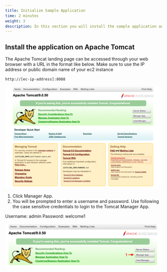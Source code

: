 ```yaml
---
title: Initialize Sample Application
time: 2 minutes
weight: 3
description: In this section you will install the sample application and begin the load generation
---
```


## Install the application on Apache Tomcat

The Apache Tomcat landing page can be accessed through your web browser with a URL in the format like below. Make sure to use the IP address or public domain name of your ec2 instance

```bash
http://[ec-ip-address]:8088
```
![Tomcat Landing Page](images/Apache_Tomcat_landingpage.png)


1. Click Manager App.
2. You will be prompted to enter a username and password. Use following the case sensitive credentials to login to the Tomcat Manager App.

Username: admin
Password: welcome1

![Manager App](images/managerApp.png)

